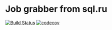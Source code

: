 # Job grabber from sql.ru
[![Build Status](https://travis-ci.org/anrgl/job4j_grabber.svg?branch=main)](https://travis-ci.org/anrgl/job4j_grabber)
[![codecov](https://codecov.io/gh/anrgl/job4j_grabber/branch/main/graph/badge.svg?token=U1LA4C4XAD)](https://codecov.io/gh/anrgl/job4j_grabber)